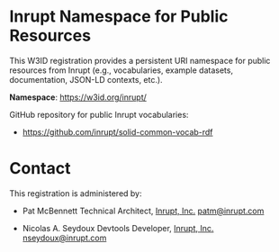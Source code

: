 Inrupt Namespace for Public Resources
===

This W3ID registration provides a persistent URI namespace for public resources
from Inrupt (e.g., vocabularies, example datasets, documentation, JSON-LD
contexts, etc.).

**Namespace**: https://w3id.org/inrupt/

GitHub repository for public Inrupt vocabularies:
 * https://github.com/inrupt/solid-common-vocab-rdf

Contact
===

This registration is administered by:

 * Pat McBennett
   Technical Architect, [Inrupt, Inc.](https://inrupt.com)
   <patm@inrupt.com>

 * Nicolas A. Seydoux
   Devtools Developer, [Inrupt, Inc.](https://inrupt.com)
   <nseydoux@inrupt.com>
